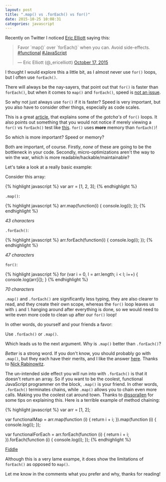 ```yaml
---
layout: post
title: ".map() vs .forEach() vs for()"
date: 2015-10-25 10:08:31
categories: javascript
---
```


Recently on Twitter I noticed [Eric Elliott](https://twitter.com/_ericelliott) saying this:

<blockquote class="twitter-tweet" lang="en"><p lang="en" dir="ltr">Favor `map()` over `forEach()` when you can. Avoid side-effects.&#10;<a href="https://twitter.com/hashtag/functional?src=hash">#functional</a> <a href="https://twitter.com/hashtag/JavaScript?src=hash">#JavaScript</a></p>&mdash; Eric Elliott (@_ericelliott) <a href="https://twitter.com/_ericelliott/status/655530013631107072">October 17, 2015</a></blockquote>
<script async src="//platform.twitter.com/widgets.js" charset="utf-8"></script>

I thought I would explore this a little bit, as I almost never use `for()` loops, but I often use `forEach()`.

There will always be the nay-sayers, that point out that `for()` is faster than `forEach()`, but when it comes to `map()` and `forEach()`, speed is [not an issue](https://jsperf.com/map-vs-foreach-logging/2).

So why not just always use `for()` if it is faster? Speed is very important, but you also have to consider other things, especially as code scales.

This is a great [article](http://zsoltfabok.com/blog/2012/08/javascript-foreach/), that explains some of the *gotcha's* of `for()` loops. It also points out something that you would not notice if merely viewing a `for()` vs `forEach()` test like [this](https://jsperf.com/for-vs-foreach/37). `for()` uses **more** memory than `forEach()`!

So which is more important? Speed or memory?

Both are important, of course. Firstly, *none* of these are going to be the bottleneck in your code. Secondly, micro-optimizations aren't the way to win the war, which is more readable/hackable/maintainable?

Let's take a look at a really basic example:

Consider this array:

{% highlight javascript %}
var arr = [1, 2, 3];
{% endhighlight %}

`.map()`:

{% highlight javascript %}
arr.map(function(i) {
  console.log(i);
});
{% endhighlight %}

*43 characters*

`.forEach()`:

{% highlight javascript %}
arr.forEach(function(i) {
  console.log(i);
});
{% endhighlight %}

*47 characters*

`for()`:

{% highlight javascript %}
for (var i = 0, l = arr.length; i < l; i++) {
  console.log(arr[i]);
}
{% endhighlight %}

*70 characters*

`.map()` and `.forEach()` are significantly less typing, they are also clearer to read, and they create their own scope, whereas the `for()` loop leaves us with `i` and `l` hanging around after everything is done, so we would need to write even more code to clean up after our `for()` loop!

In other words, do yourself and your friends a favor:

Use `.forEach()` or `.map()`.

Which leads us to the next argument. Why is `.map()` better than `.forEach()`?

*Better* is a strong word. If you don't know, you should probably go with `.map()`, but they each have their merits, and I like the answer [here](https://stackoverflow.com/questions/3034392/what-use-does-the-javascript-foreach-method-have-that-map-cant-do/4927981#4927981). Thanks to [Nick Rabinowitz](http://nickrabinowitz.com/).

The un-intended side effect you will run into with `.forEach()` is that it doesn't return an array. So if you want to be the coolest, functional JavaScript programmer on the block, `.map()` is your friend. In other words, `.forEach()` terminates chains, while `.map()` allows you to chain even more calls. Making you the coolest cat around town. Thanks to [@ssorallen](https://twitter.com/ssorallen) for some tips on explaining this. Here is a terrible example of method chaining:

{% highlight javascript %}
var arr = [1, 2];

var functionalMap = arr.map(function (i) {
  return i + i;
}).map(function (i) {
  console.log(i);
});

var functionalForEach = arr.forEach(function (i) {
  return i + i;
}).forEach(function (i) {
  console.log(i);
});
{% endhighlight %}

[Fiddle](https://jsfiddle.net/ryanpcmcquen/tdkp2wvo/)

Although this is a very lame exampe, it does show the limitations of `forEach()` as opposed to `map()`.

Let me know in the comments what you prefer and why, thanks for reading!
